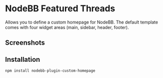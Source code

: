 # NodeBB Featured Threads

Allows you to define a custom homepage for NodeBB. The default template comes with four widget areas (main, sidebar, header, footer).

## Screenshots

## Installation

    npm install nodebb-plugin-custom-homepage
